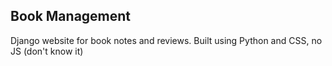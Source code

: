 ## Book Management
Django website for book notes and reviews. 
Built using Python and CSS, no JS (don't know it)
